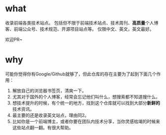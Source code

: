 # what

收录前端各类技术站点。
包括但不限于前端技术站点、技术周刊、**高质量**个人博客、前端公众号、技术规范、开源项目站点等。
仅限中文、英文，英文最好。

欢迎PR~

# why

可能你觉得你有Google/Github就够了，但此仓库的存在主要为了起到下面几个作用：
1. 解放自己的浏览器书签页，清爽一下。
2. 尤其对于国外的个人博客，经常会忘记他们叫什么，想搜索都不知道搜什么。
3. 想技术提升的时候，有个统一的地方，找到这个仓库就可以找到大部分**新鲜的**技术资讯。
4. 最主要的还是收录英文站点，理由同2。
5. 比如你是一个前端博主，或者你要在团队内技术分享，当你灵感枯竭的时候来这些站点翻一翻。有很大帮助。
